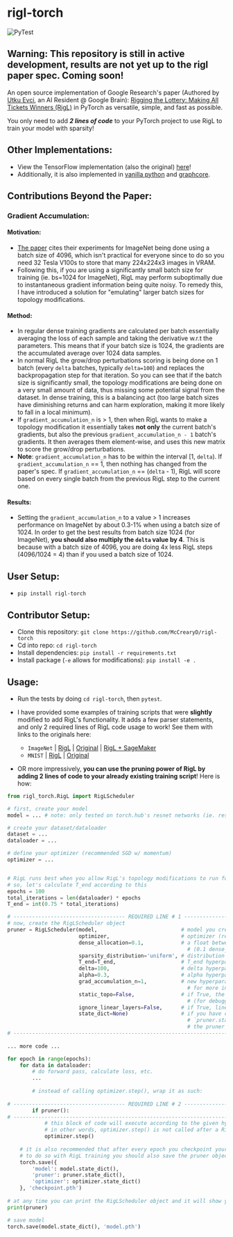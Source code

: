 # rigl-torch
![PyTest](https://github.com/McCrearyD/rigl-torch/workflows/PyTest/badge.svg)

## Warning: This repository is still in active development, results are not yet up to the rigl paper spec. Coming soon!

An open source implementation of Google Research's paper (Authored by [Utku Evci](https://www.linkedin.com/in/utkuevci/), an AI Resident @ Google Brain):  [Rigging the Lottery: Making All Tickets Winners (RigL)](https://arxiv.org/abs/1911.11134) in PyTorch as versatile, simple, and fast as possible.

You only need to add ***2 lines of code*** to your PyTorch project to use RigL to train your model with sparsity!

## Other Implementations:
- View the TensorFlow implementation (also the original) [here](https://github.com/google-research/rigl)!
- Additionally, it is also implemented in [vanilla python](https://evcu.github.io/ml/sparse-micrograd/) and [graphcore](https://github.com/graphcore/examples/tree/master/applications/tensorflow/dynamic_sparsity/mnist_rigl).

## Contributions Beyond the Paper:
### Gradient Accumulation:
#### Motivation:
- [The paper](https://arxiv.org/abs/1911.11134) cites their experiments for ImageNet being done using a batch size of 4096, which isn't practical for everyone since to do so you need 32 Tesla V100s to store that many 224x224x3 images in VRAM.
- Following this, if you are using a significantly small batch size for training (ie. bs=1024 for ImageNet), RigL may perform suboptimally due to instantaneous gradient information being quite noisy. To remedy this, I have introduced a solution for "emulating" larger batch sizes for topology modifications.
#### Method:
- In regular dense training gradients are calculated per batch essentially averaging the loss of each sample and taking the derivative w.r.t the parameters. This means that if your batch size is 1024, the gradients are the accumulated average over 1024 data samples.
- In normal RigL the grow/drop perturbations scoring is being done on 1 batch (every `delta` batches, typically `delta=100`) and replaces the backpropagation step for that iteration. So you can see that if the batch size is significantly small, the topology modifications are being done on a very small amount of data, thus missing some potential signal from the dataset. In dense training, this is a balancing act (too large batch sizes have diminishing returns and can harm exploration, making it more likely to fall in a local minimum).
- If `gradient_accumulation_n` is > 1, then when RigL wants to make a topology modification it essentially takes **not only** the current batch's gradients, but also the previous `gradient_accumulation_n - 1` batch's gradients. It then averages them element-wise, and uses this new matrix to score the grow/drop perturbations.
- **Note**: `gradient_accumulation_n` has to be within the interval \[1, `delta`). If `gradient_accumulation_n` == 1, then nothing has changed from the paper's spec. If `gradient_accumulation_n` == (`delta` - 1), RigL will score based on every single batch from the previous RigL step to the current one.
#### Results:
- Setting the `gradient_accumulation_n` to a value > 1 increases performance on ImageNet by about 0.3-1% when using a batch size of 1024. In order to get the best results from batch size 1024 (for ImageNet), **you should also multiply the `delta` value by 4**. This is because with a batch size of 4096, you are doing 4x less RigL steps (4096/1024 = 4) than if you used a batch size of 1024.

## User Setup:
- `pip install rigl-torch`
## Contributor Setup:
- Clone this repository: `git clone https://github.com/McCrearyD/rigl-torch`
- Cd into repo: `cd rigl-torch`
- Install dependencies: `pip install -r requirements.txt`
- Install package (`-e` allows for modifications): `pip install -e .`

## Usage:
- Run the tests by doing `cd rigl-torch`, then `pytest`.

- I have provided some examples of training scripts that were **slightly** modified to add RigL's functionality. It adds a few parser statements, and only 2 required lines of RigL code usage to work! See them with links to the originals here:
    - `ImageNet` | [RigL](https://github.com/McCrearyD/rigl-pytorch/blob/master/train_imagenet_rigl.py) | [Original](https://github.com/pytorch/examples/blob/0f0c9131ca5c79d1332dce1f4c06fe942fbdc665/imagenet/main.py#L1) | [RigL + SageMaker](https://github.com/McCrearyD/rigl-pytorch/blob/master/sagemaker/rigl.ipynb)
    - `MNIST` | [RigL](https://github.com/McCrearyD/rigl-pytorch/blob/master/train_mnist_rigl.py) | [Original](https://github.com/pytorch/examples/blob/0f0c9131ca5c79d1332dce1f4c06fe942fbdc665/mnist/main.py#L1)
  
- OR more impressively, **you can use the pruning power of RigL by adding 2 lines of code to your already existing training script**! Here is how:

```python
from rigl_torch.RigL import RigLScheduler

# first, create your model
model = ... # note: only tested on torch.hub's resnet networks (ie. resnet18 / resnet50)

# create your dataset/dataloader
dataset = ...
dataloader = ...

# define your optimizer (recommended SGD w/ momentum)
optimizer = ...


# RigL runs best when you allow RigL's topology modifications to run for 75% of the total training iterations (batches)
# so, let's calculate T_end according to this
epochs = 100
total_iterations = len(dataloader) * epochs
T_end = int(0.75 * total_iterations)

# ------------------------------------ REQUIRED LINE # 1 ------------------------------------
# now, create the RigLScheduler object
pruner = RigLScheduler(model,                           # model you created
                       optimizer,                       # optimizer (recommended = SGD w/ momentum)
                       dense_allocation=0.1,            # a float between 0 and 1 that designates how sparse you want the network to be 
                                                          # (0.1 dense_allocation = 90% sparse)
                       sparsity_distribution='uniform', # distribution hyperparam within the paper, currently only supports `uniform`
                       T_end=T_end,                     # T_end hyperparam within the paper (recommended = 75% * total_iterations)
                       delta=100,                       # delta hyperparam within the paper (recommended = 100)
                       alpha=0.3,                       # alpha hyperparam within the paper (recommended = 0.3)
                       grad_accumulation_n=1,           # new hyperparam contribution (not in the paper) 
                                                          # for more information, see the `Contributions Beyond the Paper` section
                       static_topo=False,               # if True, the topology will be frozen, in other words RigL will not do it's job 
                                                          # (for debugging)
                       ignore_linear_layers=False,      # if True, linear layers in the network will be kept fully dense
                       state_dict=None)                 # if you have checkpointing enabled for your training script, you should save 
                                                          # `pruner.state_dict()` and when resuming pass the loaded `state_dict` into 
                                                          # the pruner constructor
# -------------------------------------------------------------------------------------------
                       
... more code ...

for epoch in range(epochs):
    for data in dataloader:
        # do forward pass, calculate loss, etc.
        ...
    
        # instead of calling optimizer.step(), wrap it as such:
    
# ------------------------------------ REQUIRED LINE # 2 ------------------------------------
        if pruner():
# -------------------------------------------------------------------------------------------
            # this block of code will execute according to the given hyperparameter schedule
            # in other words, optimizer.step() is not called after a RigL step
            optimizer.step()
        
    # it is also recommended that after every epoch you checkpoint your training progress
    # to do so with RigL training you should also save the pruner object state_dict
    torch.save({
        'model': model.state_dict(),
        'pruner': pruner.state_dict(),
        'optimizer': optimizer.state_dict()
    }, 'checkpoint.pth')
        
# at any time you can print the RigLScheduler object and it will show you the sparsity distributions, number of training steps/rigl steps, etc!
print(pruner)

# save model
torch.save(model.state_dict(), 'model.pth')
```
